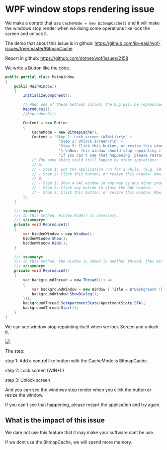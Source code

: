 # WPF window stops rendering issue

We make a control that use `CacheMode = new BitmapCache()` and it will make the windows stop render when we doing some operations like lock the screen and unlock it.

The demo that about this issue is in github: https://github.com/iip-easi/wpf-issues/tree/master/BitmapCache

Report in github: https://github.com/dotnet/wpf/issues/2158

We write a Button like the code.

```csharp
public partial class MainWindow
{
    public MainWindow()
    {
        InitializeComponent();

        // When one of these methods called, the bug will be reproduced.
        Reproduce1();
        //Reproduce2();

        Content = new Button
        {
            CacheMode = new BitmapCache(),
            Content = "Step 1: Lock screen (WIN+L)\r\n" +
                        "Step 2: Unlock screen\r\n" +
                        "Step 3: Click this button, or resize this window\r\n" +
                        "\r\nNow, this window should stop repainting itself...\r\n" +
                        "If you can't see that happening, please restart the application and try again :-D",
            // The same thing could still happen by other operations:
            // A:
            // - Step 1: Let the application run for a while. (e.g. 10~30min)
            // - Step 2: Click this button, or resize this window. Now, this window should stop repainting itself...
            // B:
            // - Step 1: Show a UAC window in any way by any other programs.
            // - Step 2: Click any button to close the UAC window.
            // - Step 3: Click this button, or resize this window. Now, this window should stop repainting itself...
        };
    }

    /// <summary>
    /// In this method, Window.Hide() is necessary.
    /// </summary>
    private void Reproduce1()
    {
        var hiddenWindow = new Window();
        hiddenWindow.Show();
        hiddenWindow.Hide();
    }

    /// <summary>
    /// In this method, the window is shown in another thread, thus Window.Hide() is not necessary.
    /// </summary>
    private void Reproduce2()
    {
        var backgroundThread = new Thread((() =>
        {
            var backgroundWindow = new Window { Title = $"Background Thread:{Thread.CurrentThread.ManagedThreadId}", Width = 500, Height = 500 };
            backgroundWindow.ShowDialog();
        }));
        backgroundThread.SetApartmentState(ApartmentState.STA);
        backgroundThread.Start();
    }
}
```

We can see window stop repainting itself when we lock Screen and unlock it.

![](./BitmapCache.gif)

The step:

step 1: Add a control like button with the CacheMode is BitmapCache.

step 2: Lock screen (WIN+L)

step 3: Unlock screen

And you can see the windows stop render when you click the button or resize the window.

If you can't see that happening, please restart the application and try again.



## What is the impact of this issue

We dare not use this feature that it may make your software cant be use.

If we dont use the BitmapCache, we will spend more memory.
